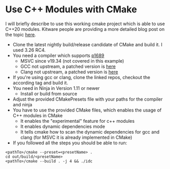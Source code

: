 # Use C++ Modules with CMake

I will briefly describe to use this working cmake project which is able to use C++20 modules. Kitware people are providing a more detailed blog post on the topic [here](https://www.kitware.com/import-cmake-c20-modules/).

- Clone the latest nightly build/release candidate  of CMake and build it. I used 3.26 RC4. 
- You need a compiler which supports [p1689](https://www.open-std.org/jtc1/sc22/wg21/docs/papers/2022/p1689r5.html)
  - MSVC since v19.34 (not covered in this example)
  - GCC not upstream, a patched version is [here](https://github.com/mathstuf/gcc/tree/p1689r5)
  - Clang not upstream, a patched version is [here](https://github.com/mathstuf/llvm-project/tree/p1689r5)
- If you're using gcc or clang, clone the linked repos, checkout the according tag and build it.
- You need in Ninja in Version 1.11 or newer
  - Install or build from source
- Adjust the provided CMakePresets file with your paths for the compiler and ninja
- You have to use the provided CMake files, which enables the usage of C++ modules in CMake
  - It enables the "experimental" feature for c++ modules
  - It enables dynamic dependencies mode
  - It tells cmake how to scan the dynamic dependencies for gcc and clang (for MSVC it is already implemented in CMake)
- If you followed all the steps you should be able to run:

```
<pathTo>/cmake --preset=<presetName> .
cd out/build/<presetName>
<pathTo>/cmake --build . -j 4 && ./idc
```